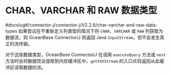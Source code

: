 CHAR、VARCHAR 和 RAW 数据类型 
============================================
#docslug#/connector-j/connector-j/V2.2.6/char-varchar-and-raw-data-types
如果尝试在不重新定义列类型的情况下将 `CHAR`、`VARCHAR` 或 `RAW` 列获取为数据流，则 OceanBase Connector/J 将返回 Java `InputStream`，但不会发生真正的流传输。

对于这些数据类型，OceanBase Connector/J 在调用 `executeQuery` 方法或 `next` 方法时会将数据完全提取到内存缓冲区中，`getXXXStream` 的入口点将返回从此缓冲区读取数据的流。
